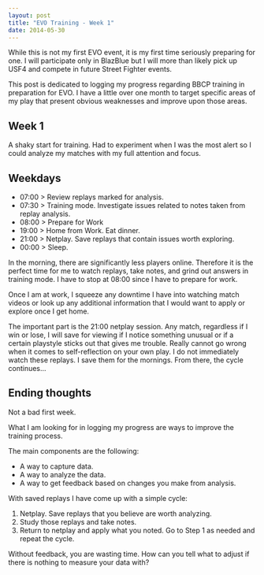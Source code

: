 ```yaml
---
layout: post
title: "EVO Training - Week 1"
date: 2014-05-30
---
```


While this is not my first EVO event, it is my first time seriously preparing
for one. I will participate only in BlazBlue but I will more than likely
pick up USF4 and compete in future Street Fighter events. 

This post is dedicated to logging my progress regarding BBCP training in
preparation for EVO. I have a little over one month to target specific areas
of my play that present obvious weaknesses and improve upon those areas.

Week 1
------
A shaky start for training. Had to experiment when I was the most alert so I
could analyze my matches with my full attention and focus. 

Weekdays
--------
- 07:00 > Review replays marked for analysis.
- 07:30 > Training mode. Investigate issues related to notes taken from
          replay analysis.
- 08:00 > Prepare for Work
- 19:00 > Home from Work. Eat dinner.
- 21:00 > Netplay. Save replays that contain issues worth exploring.
- 00:00 > Sleep.

In the morning, there are significantly less players online. Therefore 
it is the perfect time for me to watch replays, take notes, and grind out
answers in training mode. I have to stop at 08:00 since I have to prepare for work. 

Once I am at work, I squeeze any downtime I have into watching match videos
or look up any additional information that I would want to apply or explore
once I get home.

The important part is the 21:00 netplay session. Any match, regardless if I
win or lose, I will save for viewing if I notice something unusual or if a
certain playstyle sticks out that gives me trouble. Really cannot go wrong
when it comes to self-reflection on your own play. I do not immediately watch
these replays. I save them for the mornings. From there, the cycle continues...

Ending thoughts
---------------
Not a bad first week. 

What I am looking for in logging my progress are ways to improve the training
process.

The main components are the following:

- A way to capture data.
- A way to analyze the data.
- A way to get feedback based on changes you make from analysis.

With saved replays I have come up with a simple cycle:

1. Netplay. Save replays that you believe are worth analyzing.
2. Study those replays and take notes. 
3. Return to netplay and apply what you noted. Go to Step 1 as needed 
   and repeat the cycle.

Without feedback, you are wasting time. How can you tell what to adjust if 
there is nothing to measure your data with?
